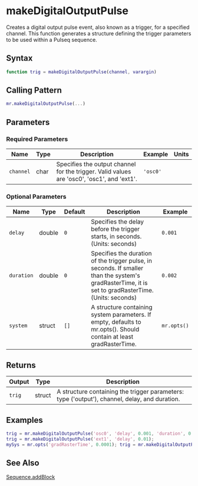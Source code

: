 # makeDigitalOutputPulse

Creates a digital output pulse event, also known as a trigger, for a specified channel.  This function generates a structure defining the trigger parameters to be used within a Pulseq sequence.

## Syntax

```matlab
function trig = makeDigitalOutputPulse(channel, varargin)
```

## Calling Pattern

```matlab
mr.makeDigitalOutputPulse(...)
```

## Parameters

### Required Parameters

| Name | Type | Description | Example | Units |
|------|------|-------------|---------|-------|
| `channel` | char | Specifies the output channel for the trigger.  Valid values are 'osc0', 'osc1', and 'ext1'. | `'osc0'` |  |

### Optional Parameters

| Name | Type | Default | Description | Example |
|------|------|---------|-------------|---------|
| `delay` | double | `0` | Specifies the delay before the trigger starts, in seconds. (Units: seconds) | `0.001` |
| `duration` | double | `0` | Specifies the duration of the trigger pulse, in seconds. If smaller than the system's gradRasterTime, it is set to gradRasterTime. (Units: seconds) | `0.002` |
| `system` | struct | `[]` | A structure containing system parameters.  If empty, defaults to mr.opts().  Should contain at least gradRasterTime. | `mr.opts()` |

## Returns

| Output | Type | Description |
|--------|------|-------------|
| `trig` | struct | A structure containing the trigger parameters: type ('output'), channel, delay, and duration. |

## Examples

```matlab
trig = mr.makeDigitalOutputPulse('osc0', 'delay', 0.001, 'duration', 0.002);
trig = mr.makeDigitalOutputPulse('ext1', 'delay', 0.01);
mySys = mr.opts('gradRasterTime', 0.0001); trig = mr.makeDigitalOutputPulse('osc1', 'system', mySys);
```

## See Also

[Sequence.addBlock](addBlock.md)
